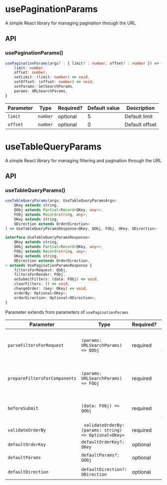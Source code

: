 # usePaginationParams

A simple React library for managing pagination through the URL

## API

### usePaginationParams()

```typescript
usePaginationParams(args? : { limit? : number, offset? : number }) => {
    limit: number,
    offset: number,
    setLimit: (limit: number) => void,
    setOffset: (offset: number) => void,
    setParams: SetSearchParams,
    params: URLSearchParams,
}
```

| Parameter | Type     | Required? | Default value | Description    |
|-----------|----------|-----------|---------------|----------------|
| `limit`   | `number` | optional  | 5             | Default limit  |
| `offset`  | `number` | optional  | 0             | Default offset |




# useTableQueryParams

A simple React library for managing filtering and pagination through the URL

## API

### useTableQueryParams()

```typescript
useTableQueryParams(args: UseTableQueryParamsArgs<
    QKey extends string,
    QObj extends Partial<Record<QKey, any>>,
    FObj extends Record<string, any>,
    OKey extends string,
    ODirection extends OrderDirection>
) => UseTableQueryParamsResponse<QKey, QObj, FObj, OKey, ODirection>

interface UseTableQueryParamsResponse<
    QKey extends string,
    QObj extends Partial<Record<QKey, any>>,
    FObj extends Record<string, any>,
    OKey extends string,
    ODirection extends OrderDirection,
> extends UsePaginationParamsResponse {
    filtersForRequest: QObj,
    filtersForRender: FObj,
    onSubmitFilters: (data: FObj) => void,
    clearFilters: () => void,
    changeOrder: (key: OKey) => void,
    orderBy: Optional<OKey>,
    orderDirection: Optional<ODirection>,
}
```
Parameter extends from parameters of `usePaginationParams`

| Parameter                      | Type                                                   | Required? | Description                                                            |
|--------------------------------|--------------------------------------------------------|-----------|------------------------------------------------------------------------|
| `parseFiltersForRequest`       | `(params: URLSearchParams) => QObj`                    | required  | Function which for convert URLSearchParams to object for request       |
| `prepareFiltersForComponents`  | `(params: URLSearchParams) => FObj`                    | required  | Function which for convert URLSearchParams to object for filters in UI |
| `beforeSubmit`                 | `(data: FObj) => QObj`                                 | required  | Function which for convert filter object to object for URL             |
| `validateOrderBy`              | ` validateOrderBy: (params: string) => Optional<OKey>` | required  | Function which for validate orderKey                                   |
| `defaultOrderKey`              | `defaultOrderKey?: OKey`                               | optional  | Default order key                                                      |
| `defaultParams`                | `defaultParams?: QObj`                                 | optional  | Default object for URLSearchParams                                     |
| `defaultDirection`             | `defaultDirection?: ODirection`                        | optional  | Default order direction                                                |
